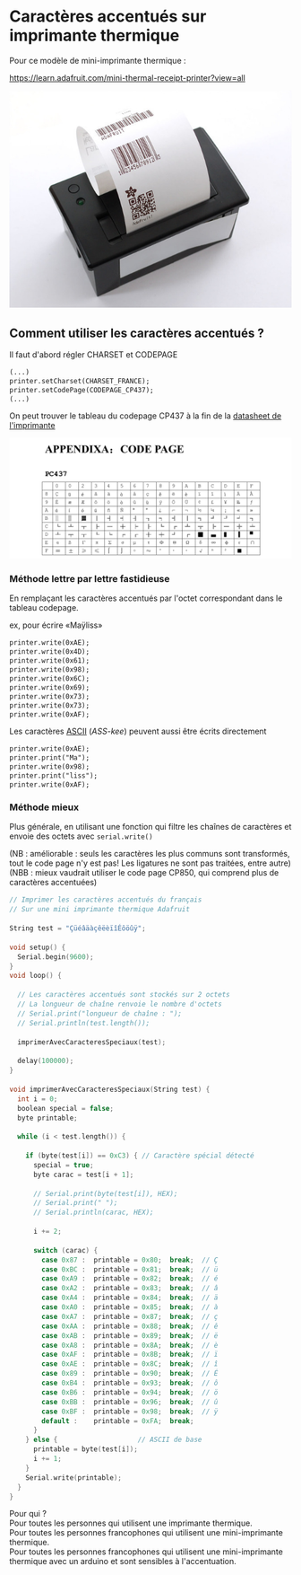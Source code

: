 # Caractères accentués sur imprimante thermique

Pour ce modèle de mini-imprimante thermique :

https://learn.adafruit.com/mini-thermal-receipt-printer?view=all

![adafruit thermal printer](./assets/adafruit_mini_thermal_printer.jpg?0)

## Comment utiliser les caractères accentués ?

Il faut d'abord régler CHARSET et CODEPAGE

```
(...)
printer.setCharset(CHARSET_FRANCE);
printer.setCodePage(CODEPAGE_CP437);
(...)
```

On peut trouver le tableau du codepage CP437 à la fin de la [datasheet de l'imprimante](./assets/A2-user-manual.pdf)

![codepage CP437](./assets/codepage_cp437.png?0)

### Méthode lettre par lettre fastidieuse

En remplaçant les caractères accentués par l'octet correspondant dans le tableau codepage.

ex, pour écrire «Maÿliss»
```
printer.write(0xAE);
printer.write(0x4D);
printer.write(0x61);
printer.write(0x98);
printer.write(0x6C);
printer.write(0x69);
printer.write(0x73);
printer.write(0x73);
printer.write(0xAF);
```
Les caractères [ASCII](https://en.wikipedia.org/wiki/ASCII) (*ASS-kee*) peuvent aussi être écrits directement
```
printer.write(0xAE);
printer.print("Ma");
printer.write(0x98);
printer.print("liss");
printer.write(0xAF);
```

### Méthode mieux

Plus générale, en utilisant une fonction qui filtre les chaînes de caractères et envoie des octets avec `serial.write()`

(NB : améliorable : seuls les caractères les plus communs sont transformés, tout le code page n'y est pas! Les ligatures ne sont pas traitées, entre autre)  
(NBB : mieux vaudrait utiliser le code page CP850, qui comprend plus de caractères accentuées)  

```c
// Imprimer les caractères accentués du français
// Sur une mini imprimante thermique Adafruit

String test = "ÇüéâäàçêëèïîÉôöûÿ";

void setup() {
  Serial.begin(9600);
}
void loop() {

  // Les caractères accentués sont stockés sur 2 octets
  // La longueur de chaîne renvoie le nombre d'octets
  // Serial.print("longueur de chaîne : ");
  // Serial.println(test.length());

  imprimerAvecCaracteresSpeciaux(test);

  delay(100000);
}

void imprimerAvecCaracteresSpeciaux(String test) {
  int i = 0;
  boolean special = false;
  byte printable;

  while (i < test.length()) {

    if (byte(test[i]) == 0xC3) { // Caractère spécial détecté
      special = true;
      byte carac = test[i + 1];

      // Serial.print(byte(test[i]), HEX);
      // Serial.print(" ");
      // Serial.println(carac, HEX);

      i += 2;

      switch (carac) {
        case 0x87 :  printable = 0x80;  break;  // Ç
        case 0xBC :  printable = 0x81;  break;  // ü
        case 0xA9 :  printable = 0x82;  break;  // é
        case 0xA2 :  printable = 0x83;  break;  // â
        case 0xA4 :  printable = 0x84;  break;  // ä
        case 0xA0 :  printable = 0x85;  break;  // à
        case 0xA7 :  printable = 0x87;  break;  // ç
        case 0xAA :  printable = 0x88;  break;  // ê
        case 0xAB :  printable = 0x89;  break;  // ë
        case 0xA8 :  printable = 0x8A;  break;  // è
        case 0xAF :  printable = 0x8B;  break;  // ï
        case 0xAE :  printable = 0x8C;  break;  // î
        case 0x89 :  printable = 0x90;  break;  // É
        case 0xB4 :  printable = 0x93;  break;  // ô
        case 0xB6 :  printable = 0x94;  break;  // ö
        case 0xBB :  printable = 0x96;  break;  // û
        case 0xBF :  printable = 0x98;  break;  // ÿ
        default :    printable = 0xFA;  break;
      }
    } else {                    // ASCII de base
      printable = byte(test[i]);
      i += 1;
    }
    Serial.write(printable);
  }
}
```

Pour qui ?  
Pour toutes les personnes qui utilisent une imprimante thermique.  
Pour toutes les personnes francophones qui utilisent une mini-imprimante thermique.  
Pour toutes les personnes francophones qui utilisent une mini-imprimante thermique avec un arduino et sont sensibles à l'accentuation.  


